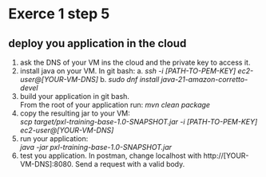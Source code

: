 # Exerce 1 step 5

## deploy you application in the cloud

1. ask the DNS of your VM ins the cloud and the private key to access it.
2. install java on your VM.
   In git bash: 
   a. _ssh -i [PATH-TO-PEM-KEY] ec2-user@[YOUR-VM-DNS]_
   b. _sudo dnf install java-21-amazon-corretto-devel_
3. build your application in git bash.  
   From the root of your application run: _mvn clean package_  
4. copy the resulting jar to your VM:   
   _scp target/pxl-training-base-1.0-SNAPSHOT.jar -i [PATH-TO-PEM-KEY] ec2-user@[YOUR-VM-DNS]_
5. run your application:  
   _java -jar pxl-training-base-1.0-SNAPSHOT.jar_
6. test you application. In postman, change localhost with http://[YOUR-VM-DNS]:8080. 
   Send a request with a valid body.